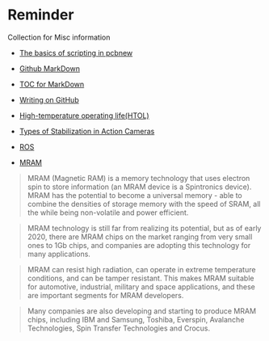 # Reminder
Collection for Misc information 

- [The basics of scripting in pcbnew](https://kicad.mmccoo.com/2017/02/01/the-basics-of-scripting-in-pcbnew/)

- [Github MarkDown](https://guides.github.com/features/mastering-markdown/)

- [TOC for MarkDown](https://github.com/ekalinin/github-markdown-toc)

- [Writing on GitHub](https://docs.github.com/en/free-pro-team@latest/github/writing-on-github)

- [High-temperature operating life(HTOL)](https://en.wikipedia.org/wiki/High-temperature_operating_life)

- [Types of Stabilization in Action Cameras](https://actioncamguides.com/types-of-stabilization-in-action-cameras/)

- [ROS](http://wiki.ros.org/)

- [MRAM](https://www.mram-info.com/)

> MRAM (Magnetic RAM) is a memory technology that uses electron spin to store information (an MRAM device is a Spintronics device). MRAM has the potential to become a universal memory - able to combine the densities of storage memory with the speed of SRAM, all the while being non-volatile and power efficient.

> MRAM technology is still far from realizing its potential, but as of early 2020, there are MRAM chips on the market ranging from very small ones to 1Gb chips, and companies are adopting this technology for many applications.

> MRAM can resist high radiation, can operate in extreme temperature conditions, and can be tamper resistant. This makes MRAM suitable for automotive, industrial, military and space applications, and these are important segments for MRAM developers.

> Many companies are also developing and starting to produce MRAM chips, including IBM and Samsung, Toshiba, Everspin, Avalanche Technologies, Spin Transfer Technologies and Crocus.

